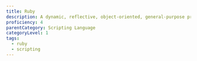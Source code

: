 ```yaml
---
title: Ruby
description: A dynamic, reflective, object-oriented, general-purpose programming language.
proficiency: 4
parentCategory: Scripting Language
categoryLevel: 1
tags:
  - ruby
  - scripting
---
```

